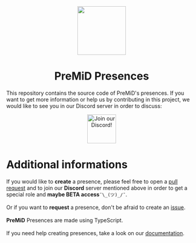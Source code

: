 <div align="center">
    <img src="https://avatars3.githubusercontent.com/u/46326568?s=400&amp;u=15e4a4988014780288d30ffb969fd1569fec23e6&amp;v=4" width="128px" style="max-width:100%;">
    <h1>PreMiD Presences</h1>
</div>

This repository contains the source code of PreMiD's presences. If you want to get more information or help us by contributing in this project, we would like to see you in our Discord server in order to discuss: 

<div align="center">
    <a href="https://discord.gg/WvfVZ8T" title="Join our Discord!" rel="nofollow">
    <img src="https://camo.githubusercontent.com/987903b512adb37c953df3e83f1921dc29140493/68747470733a2f2f646973636f72646170702e636f6d2f6170692f6775696c64732f3439333133303733303534393830353035372f7769646765742e706e673f7374796c653d62616e6e657232" height="76px" alt="Join our Discord!" data-canonical-src="https://discordapp.com/api/guilds/493130730549805057/widget.png?style=banner2" style="max-width:100%;">
    </a>
</div>

<h1>Additional informations</h1>

If you would like to <strong>create</strong> a presence, please feel free to open a <a href="https://github.com/PreMiD/Presences/pulls">pull request</a> and to join our <strong>Discord</strong> server mentioned above in order to get a special role and <strong>maybe BETA access</strong>`¯\_(ツ)_/¯`.<br><br> Or if you want to <strong>request</strong> a presence, don't be afraid to create an <a href="https://github.com/PreMiD/Presences/issues/new">issue</a>. <br><br> <strong>PreMiD</strong> Presences are made using TypeScript. <br><br>If you need help creating presences, take a look on our <a href="docs.premid.app">documentation</a>.
